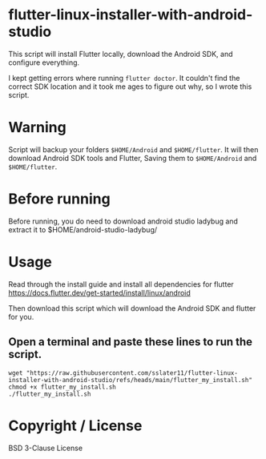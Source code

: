 # flutter-linux-installer-with-android-studio
This script will install Flutter locally, download the Android SDK, and configure everything.

I kept getting errors where running `flutter doctor`. It couldn't find the correct SDK location and it took me ages to figure out why, so I wrote this script.

# Warning
Script will backup your folders `$HOME/Android` and `$HOME/flutter`. It will then download Android SDK tools and Flutter, Saving them to `$HOME/Android` and `$HOME/flutter`.

# Before running
Before running, you do need to download android studio ladybug and extract it to $HOME/android-studio-ladybug/

# Usage
Read through the install guide and install all dependencies for flutter
https://docs.flutter.dev/get-started/install/linux/android

Then download this script which will download the Android SDK and flutter for you.

## Open a terminal and paste these lines to run the script.
```
wget "https://raw.githubusercontent.com/sslater11/flutter-linux-installer-with-android-studio/refs/heads/main/flutter_my_install.sh"
chmod +x flutter_my_install.sh
./flutter_my_install.sh
```

# Copyright / License
BSD 3-Clause License
